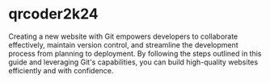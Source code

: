 # qrcoder2k24
Creating a new website with Git empowers developers to collaborate effectively, maintain version control, and streamline the development process from planning to deployment. By following the steps outlined in this guide and leveraging Git's capabilities, you can build high-quality websites efficiently and with confidence.
